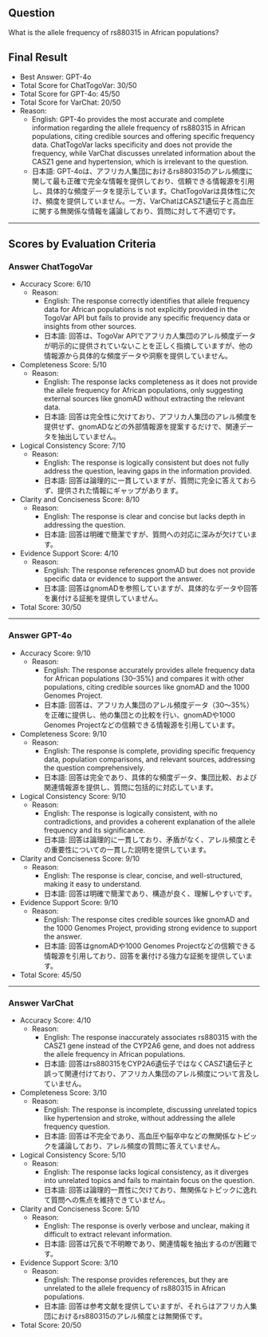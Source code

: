 ## Question

What is the allele frequency of rs880315 in African populations?

## Final Result

- Best Answer: GPT-4o
- Total Score for ChatTogoVar: 30/50
- Total Score for GPT-4o: 45/50
- Total Score for VarChat: 20/50
- Reason:
  - English: GPT-4o provides the most accurate and complete information regarding the allele frequency of rs880315 in African populations, citing credible sources and offering specific frequency data. ChatTogoVar lacks specificity and does not provide the frequency, while VarChat discusses unrelated information about the CASZ1 gene and hypertension, which is irrelevant to the question.
  - 日本語: GPT-4oは、アフリカ人集団におけるrs880315のアレル頻度に関して最も正確で完全な情報を提供しており、信頼できる情報源を引用し、具体的な頻度データを提示しています。ChatTogoVarは具体性に欠け、頻度を提供していません。一方、VarChatはCASZ1遺伝子と高血圧に関する無関係な情報を議論しており、質問に対して不適切です。

---

## Scores by Evaluation Criteria

### Answer ChatTogoVar
- Accuracy Score: 6/10
  - Reason: 
    - English: The response correctly identifies that allele frequency data for African populations is not explicitly provided in the TogoVar API but fails to provide any specific frequency data or insights from other sources.
    - 日本語: 回答は、TogoVar APIでアフリカ人集団のアレル頻度データが明示的に提供されていないことを正しく指摘していますが、他の情報源から具体的な頻度データや洞察を提供していません。
- Completeness Score: 5/10
  - Reason: 
    - English: The response lacks completeness as it does not provide the allele frequency for African populations, only suggesting external sources like gnomAD without extracting the relevant data.
    - 日本語: 回答は完全性に欠けており、アフリカ人集団のアレル頻度を提供せず、gnomADなどの外部情報源を提案するだけで、関連データを抽出していません。
- Logical Consistency Score: 7/10
  - Reason: 
    - English: The response is logically consistent but does not fully address the question, leaving gaps in the information provided.
    - 日本語: 回答は論理的に一貫していますが、質問に完全に答えておらず、提供された情報にギャップがあります。
- Clarity and Conciseness Score: 8/10
  - Reason: 
    - English: The response is clear and concise but lacks depth in addressing the question.
    - 日本語: 回答は明確で簡潔ですが、質問への対応に深みが欠けています。
- Evidence Support Score: 4/10
  - Reason: 
    - English: The response references gnomAD but does not provide specific data or evidence to support the answer.
    - 日本語: 回答はgnomADを参照していますが、具体的なデータや回答を裏付ける証拠を提供していません。
- Total Score: 30/50

---

### Answer GPT-4o
- Accuracy Score: 9/10
  - Reason: 
    - English: The response accurately provides allele frequency data for African populations (30–35%) and compares it with other populations, citing credible sources like gnomAD and the 1000 Genomes Project.
    - 日本語: 回答は、アフリカ人集団のアレル頻度データ（30～35%）を正確に提供し、他の集団との比較を行い、gnomADや1000 Genomes Projectなどの信頼できる情報源を引用しています。
- Completeness Score: 9/10
  - Reason: 
    - English: The response is complete, providing specific frequency data, population comparisons, and relevant sources, addressing the question comprehensively.
    - 日本語: 回答は完全であり、具体的な頻度データ、集団比較、および関連情報源を提供し、質問に包括的に対応しています。
- Logical Consistency Score: 9/10
  - Reason: 
    - English: The response is logically consistent, with no contradictions, and provides a coherent explanation of the allele frequency and its significance.
    - 日本語: 回答は論理的に一貫しており、矛盾がなく、アレル頻度とその重要性についての一貫した説明を提供しています。
- Clarity and Conciseness Score: 9/10
  - Reason: 
    - English: The response is clear, concise, and well-structured, making it easy to understand.
    - 日本語: 回答は明確で簡潔であり、構造が良く、理解しやすいです。
- Evidence Support Score: 9/10
  - Reason: 
    - English: The response cites credible sources like gnomAD and the 1000 Genomes Project, providing strong evidence to support the answer.
    - 日本語: 回答はgnomADや1000 Genomes Projectなどの信頼できる情報源を引用しており、回答を裏付ける強力な証拠を提供しています。
- Total Score: 45/50

---

### Answer VarChat
- Accuracy Score: 4/10
  - Reason: 
    - English: The response inaccurately associates rs880315 with the CASZ1 gene instead of the CYP2A6 gene, and does not address the allele frequency in African populations.
    - 日本語: 回答はrs880315をCYP2A6遺伝子ではなくCASZ1遺伝子と誤って関連付けており、アフリカ人集団のアレル頻度について言及していません。
- Completeness Score: 3/10
  - Reason: 
    - English: The response is incomplete, discussing unrelated topics like hypertension and stroke, without addressing the allele frequency question.
    - 日本語: 回答は不完全であり、高血圧や脳卒中などの無関係なトピックを議論しており、アレル頻度の質問に答えていません。
- Logical Consistency Score: 5/10
  - Reason: 
    - English: The response lacks logical consistency, as it diverges into unrelated topics and fails to maintain focus on the question.
    - 日本語: 回答は論理的一貫性に欠けており、無関係なトピックに逸れて質問への焦点を維持できていません。
- Clarity and Conciseness Score: 5/10
  - Reason: 
    - English: The response is overly verbose and unclear, making it difficult to extract relevant information.
    - 日本語: 回答は冗長で不明瞭であり、関連情報を抽出するのが困難です。
- Evidence Support Score: 3/10
  - Reason: 
    - English: The response provides references, but they are unrelated to the allele frequency of rs880315 in African populations.
    - 日本語: 回答は参考文献を提供していますが、それらはアフリカ人集団におけるrs880315のアレル頻度とは無関係です。
- Total Score: 20/50